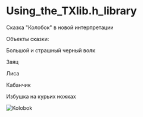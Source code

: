 # Using_the_TXlib.h_library
Сказка "Колобок" в новой интерпретации

Объекты сказки:

Большой и страшный черный волк

Заяц

Лиса

Кабанчик

Избушка на курьих ножках

![Kolobok](https://user-images.githubusercontent.com/80486061/111128852-6f0a7400-8586-11eb-8a4d-2c8bcb332aa5.png)
